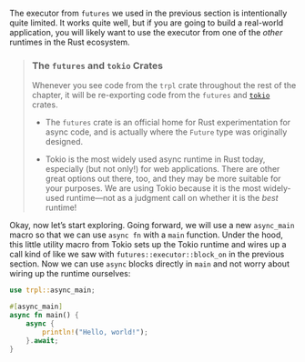 The executor from `futures` we used in the previous section is intentionally
quite limited. It works quite well, but if you are going to build a real-world
application, you will likely want to use the executor from one of the *other*
runtimes in the Rust ecosystem.

> ### The `futures` and `tokio` Crates
>
> Whenever you see code from the `trpl` crate throughout the rest of the
> chapter, it will be re-exporting code from the `futures` and [`tokio`][tokio]
> crates.
>
> - The `futures` crate is an official home for Rust experimentation for async
>   code, and is actually where the `Future` type was originally designed.
>
> - Tokio is the most widely used async runtime in Rust today, especially (but
>   not only!) for web applications. There are other great options out there,
>   too, and they may be more suitable for your purposes. We are using Tokio
>   because it is the most widely-used runtime—not as a judgment call on whether
>   it is the *best* runtime!

Okay, now let’s start exploring. Going forward, we will use a new `async_main`
macro so that we can use `async fn` with a `main` function. Under the hood, this
little utility macro from Tokio sets up the Tokio runtime and wires up a call
kind of like we saw with `futures::executor::block_on` in the previous section.
Now we can use `async` blocks directly in `main` and not worry about wiring up
the runtime ourselves:

```rust
use trpl::async_main;

#[async_main]
async fn main() {
    async {
        println!("Hello, world!");
    }.await;
}
```



[tokio]: https://tokio.rs

